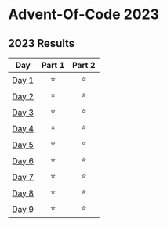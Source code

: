 # Advent-Of-Code 2023

<!--- advent_readme_stars table-->
## 2023 Results

|                     Day                      | Part 1 | Part 2 |
|:--------------------------------------------:|:------:|:------:|
| [Day 1](https://adventofcode.com/2023/day/1) |   ⭐    |   ⭐    |
| [Day 2](https://adventofcode.com/2023/day/2) |   ⭐    |   ⭐    |
| [Day 3](https://adventofcode.com/2023/day/3) |   ⭐    |   ⭐    |
| [Day 4](https://adventofcode.com/2023/day/4) |   ⭐    |   ⭐    |
| [Day 5](https://adventofcode.com/2023/day/5) |   ⭐    |   ⭐    |
| [Day 6](https://adventofcode.com/2023/day/6) |   ⭐    |   ⭐    |
| [Day 7](https://adventofcode.com/2023/day/7) |   ⭐    |   ⭐    |
| [Day 8](https://adventofcode.com/2023/day/8) |   ⭐    |   ⭐    |
| [Day 9](https://adventofcode.com/2023/day/9) |   ⭐    |   ⭐    |
<!--- advent_readme_stars table-->